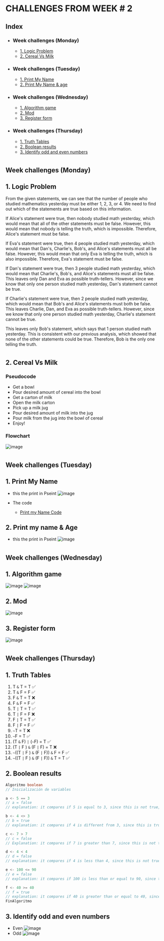 # CHALLENGES FROM WEEK # 2 

## Index
- ### Week challenges (Monday)
    - [1. Logic Problem](#1-logic-problem)
    - [2. Cereal Vs Milk](#2-cereal-vs-milk)
- ### Week challenges (Tuesday)
    - [1. Print My Name](#1-print-my-name)
    - [2. Print My Name & age](#2-print-my-name--age)
- ### Week challenges (Wednesday)
    - [1. Algorithm game](#1-algorithm-game)
    - [2. Mod](#2-mod)
    - [3. Register form](#3-register-form)
- ### Week challenges (Thursday)
    - [1. Truth Tables](#1-truth-tables)
    - [2. Boolean results](#2-boolean-results)
    - [3. Identify odd and even numbers](#3-identify-odd-and-even-numbers)

#

## Week challenges (Monday)

## 1. Logic Problem

From the given statements, we can see that the number of people who studied mathematics yesterday must be either 1, 2, 3, or 4. We need to find out which of the statements are true based on this information.

If Alice's statement were true, then nobody studied math yesterday, which would mean that all of the other statements must be false. However, this would mean that nobody is telling the truth, which is impossible. Therefore, Alice's statement must be false.

If Eva's statement were true, then 4 people studied math yesterday, which would mean that Dan's, Charlie's, Bob's, and Alice's statements must all be false. However, this would mean that only Eva is telling the truth, which is also impossible. Therefore, Eva's statement must be false.

If Dan's statement were true, then 3 people studied math yesterday, which would mean that Charlie's, Bob's, and Alice's statements must all be false. This leaves only Dan and Eva as possible truth-tellers. However, since we know that only one person studied math yesterday, Dan's statement cannot be true.

If Charlie's statement were true, then 2 people studied math yesterday, which would mean that Bob's and Alice's statements must both be false. This leaves Charlie, Dan, and Eva as possible truth-tellers. However, since we know that only one person studied math yesterday, Charlie's statement cannot be true.

This leaves only Bob's statement, which says that 1 person studied math yesterday. This is consistent with our previous analysis, which showed that none of the other statements could be true. Therefore, Bob is the only one telling the truth.

#

## 2. Cereal Vs Milk


### Pseudocode
- Get a bowl
- Pour desired amount of cereal into the bowl
- Get a carton of milk
- Open the milk carton
- Pick up a milk jug
- Pour desired amount of milk into the jug
- Pour milk from the jug into the bowl of cereal
- Enjoy!

### Flowchart

![image](Cereal_Flowchart%20(1).jpg)

#

## Week challenges (Tuesday)

## 1. Print My Name

 - this the print in Pseint
![image](PrintMyName.png)

- The code
    - [Print my Name Code](MyName.psc)

## 2. Print my name & Age

- this the print in Pseint
![image](PrintName%26Age.png)

#

## Week challenges (Wednesday)

## 1. Algorithm game

![image](Level27.png)
![image](Level27success.png)

## 2. Mod

![image](Mod.png)

## 3. Register form

![image](Form.png)

#

## Week challenges (Thursday)
## 1. Truth Tables

1. T `&` T = T ✅
2. T `&` F = F ✅
3. F `&` T = T ❌
4. F `&` F = F ✅
5. T `|` T = T ✅
6. T `|` F = F ❌
7. F `|` T = T ✅
8. F `|` F = F ✅
9. `~`T = T ❌
10. `~`F = T ✅
11. (T `&` F) `|` (`~`F) = T ✅
12. (T `|` F ) `&` (F `|` F) = T ❌
13. `~`((T `|` F ) `&` (F `|` F)) `&` F = F ✅
14. `~`((T `|` F ) `&` (F `|` F)) `&` T = T ✅

## 2. Boolean results
``` java
Algoritmo boolean
// Inicialización de variables

a <- 5 == 3 
// a = false
// explanation: it compares if 5 is equal to 3, since this is not true, the variable a is set to the value false.

b <- 4 <> 3 
// b = true
// explanation: it compares if 4 is different from 3, since this is true, the variable b is set to the value true.

c <- 7 > 7 
// c = false
// Explanation: it compares if 7 is greater than 7, since this is not true, the variable c is set to the value false.

d <- 4 < 4 
// d = false
// explanation: it compares if 4 is less than 4, since this is not true, the variable d is set to the value false.

e <- 100 <= 90 
// e = false
// explanation: it compares if 100 is less than or equal to 90, since this is not true, the variable e is set to the value false.

f <- 40 >= 40 
// f = true
// explanation: it compares if 40 is greater than or equal to 40, since this is true, the variable f is set to the value true.
FinAlgoritmo
```

## 3. Identify odd and even numbers

 - Even
![image](4105-PSeInt.png)
- Odd
![image](4106-t.png)
